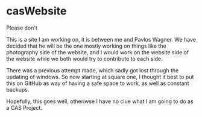 # casWebsite
Please don't

This is a site I am working on, it is between me and Pavlos Wagner. We have decided that he will be the one mostly working on things like the photography side of the website, and I would work on the website side of the website while we both would try to contribute to each side.

There was a previous attempt made, which sadly got lost through the updating of windows. So now starting at square one, I thought it best to put this on GitHub as way of having a safe space to work, as well as constant backups.

Hopefully, this goes well, otheriwse I have no clue what I am going to do as a CAS Project.
